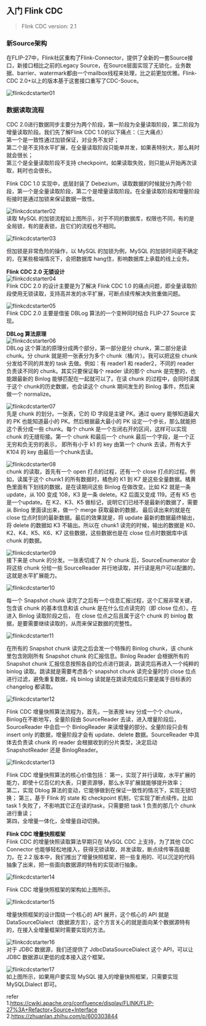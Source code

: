 ## 入门 Flink CDC

>Flink CDC version: 2.1 

### 新Source架构
在FLIP-27中，Flink社区重构了Flink-Connector，提供了全新的一套Source接口，新接口相比之前的Legacy Source，在Source层面实现了无锁化，业务数据、barrier、watermark都由一个mailbox线程来处理，比之前更加优雅。Flink-CDC 2.0+以上的版本基于这套接口重写了CDC-Souce。  

![flinkcdcstarter01](images/flinkcdcstarter01.png)  

### 数据读取流程    
CDC 2.0进行数据同步主要分为两个阶段，第一阶段为全量读取阶段，第二阶段为增量读取阶段。我们先了解Flink CDC 1.0的以下痛点：（三大痛点）        
第一个是一致性通过加锁保证，对业务不友好；      
第二个是不支持水平扩展，在全量读取阶段只能单并发，如果表特别大，那么耗时就会很长；          
第三个是全量读取阶段不支持 checkpoint，如果读取失败，则只能从开始再次读取，耗时也会很长。           

Flink CDC 1.0 实现中，底层封装了 Debezium，读取数据的时候就分为两个阶段，第一个是全量读取阶段，第二个是增量读取阶段。在全量读取阶段和增量阶段衔接时是通过加锁来保证数据一致性。

![flinkcdcstarter02](images/flinkcdcstarter02.png)      
读取 MySQL 的加锁流程如上图所示，对于不同的数据库，权限也不同，有的是全局锁，有的是表锁，且它们的流程也不相同。     

![flinkcdcstarter03](images/flinkcdcstarter03.png)          

但加锁是非常危险的操作，以 MySQL 的加锁为例，MySQL 的加锁时间是不确定的，在某些极端情况下，会把数据库 hang住，影响数据库上承载的线上业务。  

**Flink CDC 2.0 无锁设计**  
![flinkcdcstarter04](images/flinkcdcstarter04.png)    
Flink CDC 2.0 的设计主要是为了解决 Flink CDC 1.0 的痛点问题，即全量读取阶段使用无锁读取，支持高并发的水平扩展，可断点续传解决失败重做问题。 

![flinkcdcstarter05](images/flinkcdcstarter05.png)   
Flink CDC 2.0 主要是借鉴 DBLog 算法的一个变种同时结合 FLIP-27 Source 实现。 


**DBLog 算法原理**  
![flinkcdcstarter06](images/flinkcdcstarter06.png)   
DBLog 这个算法的原理分成两个部分，第一部分是分 chunk，第二部分是读 chunk。分 chunk 就是把一张表分为多个 chunk（桶/片）。我可以把这些 chunk 分发给不同的并发的 task 去做。例如：有 reader1 和 reader2，不同的 reader 负责读不同的 chunk。其实只要保证每个 reader 读的那个 chunk 是完整的，也能跟最新的 Binlog 能够匹配在一起就可以了。在读 chunk 的过程中，会同时读属于这个 chunk的历史数据，也会读这个 chunk 期间发生的 Binlog 事件，然后来做一个 normalize。   

![flinkcdcstarter07](images/flinkcdcstarter07.png)      
先是 chunk 的划分。一张表，它的 ID 字段是主键 PK。通过 query 能够知道最大的 PK 也能知道最小的 PK。然后根据最大最小的 PK 设定一个步长，那么就能把这个表分成一些 chunk。每个 chunk 是一个左闭右开的区间，这样可以实现 chunk 的无缝衔接。第一个 chunk 和最后一个 chunk 最后一个字段，是一个正无穷和负无穷的表示， 即所有小于 k1 的 key 由第一个 chunk 去读，所有大于 K104 的 key 由最后一个chunk去读。       

![flinkcdcstarter08](images/flinkcdcstarter08.png)    
chunk 的读取，首先有一个 open 打点的过程，还有一个 close 打点的过程。例如，读属于这个 chunk1 的所有数据时，橘色的 K1 到 K7 是这些全量数据。橘黄色里面有下划线的数据，是在读期间这些 Binlog 在做改变。比如 K2 就是一条 update，从 100 变成 108，K3 是一条 delete。K2 后面又变成 119。还有 K5 也是一个update。在 K2、K3、K5 做标记，说明它们已经不是最新的数据了，需要从 Binlog 里面读出来，做一个 merge 获取最新的数据， 最后读出来的就是在 close 位点时刻的最新数据。最后的效果就是，将 update 最新的数据最终输出，将 delete 的数据如 K3 不输出。所以在 chunk1 读完的时候，输出的数据是 K0、K2、K4、K5、K6、K7 这些数据，这些数据也是在 close 位点时数据库中该 chunk 的数据。   

![flinkcdcstarter09](images/flinkcdcstarter09.png)      
接下来是 chunk 的分发。一张表切成了 N 个 chunk 后，SourceEnumerator 会将这些 chunk 分给一些 SourceReader 并行地读取，并行读是用户可以配置的，这就是水平扩展能力。   

![flinkcdcstarter10](images/flinkcdcstarter10.png)  

每一个 Snapshot chunk 读完了之后有一个信息汇报过程，这个汇报非常关键，包含该 chunk 的基本信息和该 chunk 是在什么位点读完的（即 close 位点）。在进入 Binlog 读取阶段之后， 在 close 位点之后且属于这个 chunk 的 binlog 数据，是要需要继续读取的，从而来保证数据的完整性。    

![flinkcdcstarter11](images/flinkcdcstarter11.png)  

在所有的 Snapshot chunk 读完之后会发一个特殊的 Binlog chunk，该 chunk 里包含刚刚所有 Snapshot chunk 的汇报信息。Binlog Reader 会根据所有的 Snapshot chunk 汇报信息按照各自的位点进行跳读，跳读完后再进入一个纯粹的 binlog 读取。跳读就是需要考虑各个 snapshot chunk 读完全量时的 close 位点进行过滤，避免重复数据，纯 binlog 读就是在跳读完成后只要是属于目标表的 changelog 都读取。    

![flinkcdcstarter12](images/flinkcdcstarter12.png)      

Flink CDC 增量快照算法流程为，首先，一张表按 key 分成一个个 chunk，Binlog在不断地写，全量阶段由 SourceReader 去读，进入增量阶段后，SourceReader 中会启一个 BinlogReader 来读增量的部分。全量阶段只会有 insert only 的数据，增量阶段才会有 update、delete 数据。SourceReader 中具体去负责读 chunk 的 reader 会根据收到的分片类型，决定启动 SnapshotReader 还是 BinlogReader。        

![flinkcdcstarter13](images/flinkcdcstarter13.png)          

Flink CDC 增量快照算法的核心价值包括：
第一，实现了并行读取，水平扩展的能力，即使十亿百亿的大表，只要资源够，那么水平扩展就能够提升效率；  
第二，实现 Dblog 算法的变动，它能够做到在保证一致性的情况下，实现无锁切换； 
第三，基于 Flink 的 state 和 checkpoint 机制，它实现了断点续传。比如 task 1 失败了，不影响其它正在读的task，只需要把 task 1 负责的那几个 chunk 进行重读；       
第四，全增量一体化，全增量自动切换。    

**Flink CDC 增量快照框架**  
Flink CDC 的增量快照读取算法早期只在 MySQL CDC 上支持，为了其他 CDC Connector 也能够轻松地接入，获得无锁读取，并发读取，断点续传等高级能力。在 2.2 版本中，我们推出了增量快照框架，把一些复用的、可以沉淀的代码抽象了出来，把一些面向数据源的特有的实现进行抽象。   

![flinkcdcstarter14](images/flinkcdcstarter14.png)  

Flink CDC 增量快照框架的架构如上图所示。    

![flinkcdcstarter15](images/flinkcdcstarter15.png)      

增量快照框架的设计围绕一个核心的 API 展开，这个核心的 API 就是DataSourceDialect（数据源方言），这个方言关心的就是面向某个数据源特有的，在接入全增量框架时需要实现的方法。   

![flinkcdcstarter16](images/flinkcdcstarter16.png)      
对于 JDBC 数据源，我们还提供了 JdbcDataSourceDialect 这个 API，可以让JDBC 数据源以更低的成本接入这个框架。  

![flinkcdcstarter17](images/flinkcdcstarter17.png)    
如上图所示，如果用户要实现 MySQL 接入的增量快照框架，只需要实现MySQLDialect 即可。  





refer   
1.https://cwiki.apache.org/confluence/display/FLINK/FLIP-27%3A+Refactor+Source+Interface    
2.https://zhuanlan.zhihu.com/p/600303844    


